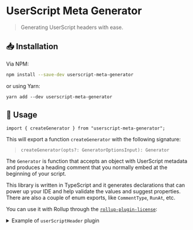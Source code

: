 # UserScript Meta Generator

> Generating UserScript headers with ease.

## 📥 Installation

Via NPM:

```sh
npm install --save-dev userscript-meta-generator
```

or using Yarn:

```
yarn add --dev userscript-meta-generator
```

## 🔧 Usage

```
import { createGenerator } from "userscript-meta-generator";
```

This will export a function `createGenerator` with the following signature:

> `createGenerator(opts?: GeneratorOptionsInput): Generator`

The `Generator` is function that accepts an object with UserScript metadata and
produces a heading comment that you normally embed at the beginning of your
script.

This library is written in TypeScript and it generates declarations that can
power up your IDE and help validate the values and suggest properties. There are
also a couple of enum exports, like `CommentType`, `RunAt`, etc.

You can use it with Rollup through the [`rollup-plugin-license`][license_plug]:

<details>
<summary>Example of <code>userScriptHeader</code> plugin</summary>

This example is written in TypeScript!

```ts
import type { Plugin } from "rollup";
import {
  CommentStyle,
  createGenerator,
  GeneratorOptionsInput,
  UserScriptMeta,
} from "userscript-header-generator";
import license from "rollup-plugin-license";

type StrippedGeneratorOptions = Omit<GeneratorOptionsInput, "commentStyle">;

/**
 * Represents options for the userScriptHeader Rollup plugin.
 */
interface IUserScriptHeaderOptions {
  /**
   * A UserScript metadata or a function that returns that metadata.
   */
  meta: UserScriptMeta | (() => UserScriptMeta);

  /**
   * Options for the header generator.
   *
   * `commentStyle` option is stripped of and always set to `"none"`.
   */
  generatorOptions: StrippedGeneratorOptions;

  /**
   * Whether the source map should be generated.
   */
  sourceMap?: boolean;
}

/**
 * Creates a new Rollup plugin that inserts UserScript header.
 *
 * @param opts Options for the plugin.
 * @returns UserScript header.
 */
export function userScriptHeader(opts: IUserScriptHeaderOptions): Plugin {
  const { generatorOptions, meta, sourceMap } = opts;

  const generate = createGenerator({
    ...generatorOptions,
    commentStyle: CommentStyle.None,
  });

  const bannerImpl = license({
    banner: {
      content: "<%= data.content %>",
      commentStyle: "slash",
      data() {
        return {
          content: generate(typeof meta === "function" ? meta() : meta),
        };
      },
    },
    sourcemap: sourceMap,
  });

  return {
    ...bannerImpl,
    name: "UserScript Header",
  };
}
```

</details>

[license_plug]: http://npm.im/rollup-plugin-license
